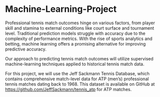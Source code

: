 # Machine-Learning-Project

Professional tennis match outcomes hinge on various factors, from player skill and stamina to external conditions like court surface and tournament level. Traditional prediction models struggle with accuracy due to the complexity of performance metrics. With the rise of sports analytics and betting, machine learning offers a promising alternative for improving predictive accuracy.

Our approach to predicting tennis match outcomes will utilize supervised machine-learning techniques applied to historical tennis match data. 

For this project, we will use the Jeff Sackmann Tennis Database, which contains comprehensive match-level data for ATP (men’s) professional tennis matches dating back to 1968. This dataset is available on GitHub at https://github.com/JeffSackmann/tennis_atp for ATP matches. 
